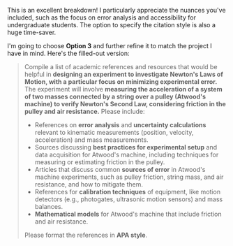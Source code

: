 This is an excellent breakdown! I particularly appreciate the nuances you've included, such as the focus on error analysis and accessibility for undergraduate students.  The option to specify the citation style is also a huge time-saver.

I'm going to choose **Option 3** and further refine it to match the project I have in mind. Here's the filled-out version:

>Compile a list of academic references and resources that would be helpful in **designing an experiment to investigate Newton's Laws of Motion, with a particular focus on minimizing experimental error.** The experiment will involve **measuring the acceleration of a system of two masses connected by a string over a pulley (Atwood's machine) to verify Newton's Second Law, considering friction in the pulley and air resistance.**  Please include:
>
>*   References on **error analysis** and **uncertainty calculations** relevant to kinematic measurements (position, velocity, acceleration) and mass measurements.
>*   Sources discussing **best practices for experimental setup** and data acquisition for Atwood's machine, including techniques for measuring or estimating friction in the pulley.
>*   Articles that discuss common **sources of error** in Atwood's machine experiments, such as pulley friction, string mass, and air resistance, and how to mitigate them.
>*   References for **calibration techniques** of equipment, like motion detectors (e.g., photogates, ultrasonic motion sensors) and mass balances.
>*   **Mathematical models** for Atwood's machine that include friction and air resistance.
>
>Please format the references in **APA style**.
